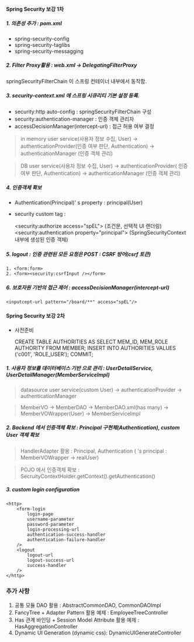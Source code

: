 
#### Spring Security 보강 1차

##### 1. 의존성 추가 : pom.xml

*   spring-security-config
*   spring-security-taglibs
*	spring-security-messagging

##### 2. Filter Proxy활용 : web.xml -> DelegatingFilterProxy
springSecurityFilterChain 이 스프링 컨테이너 내부에서 동작함.

##### 3. security-context.xml 에 스프링 시큐리티 기본 설정 등록.

*	security:http auto-config : springSecurityFilterChain 구성
*	security:authentication-manager : 인증 객체 관리자
*	accessDecisionManager(intercept-url) : 접근 허용 여부 결정

>	in memory user service(사용자 정보 수집, User) -> authenticationProvider(인증 여부 판단, Authentication) -> authenticationManager (인증 객체 관리)

>	DB user service(사용자 정보 수집, User) -> authenticationProvider( 인증 여부 판단, Authentication) -> authenticationManager (인증 객체 관리)

##### 4. 인증객체 확보

*	Authentication(Principal)' s property : principal(User)
*	security custom tag :

	<security:authorize access="spEL"> (조건문, 선택적 UI 랜더링)
	<security:authentication property="principal"> (SpringSecurityContext 내부에 생성된 인증 객체)

##### 5. logout : 인증 관련된 모든 요청은 POST : CSRF 방어(csrf 토큰)

	1. <form:form>
	2. <form><security:csrfInput /></form>

##### 6. 보호자원 기반의 접근 제어 :  accessDecisionManager(intercept-url)

	<inputcept-url pattern="/board/**" access="spEL"/>
	

#### Spring Security 보강 2차


*   사전준비


	CREATE TABLE AUTHORITIES
	AS
	SELECT MEM_ID, MEM_ROLE AUTHORITY
	FROM MEMBER;
	INSERT INTO AUTHORITIES
	VALUES	
	('c001', 'ROLE_USER');
	COMMIT;


##### 1. 사용자 정보를 데이터베이스 기반 으로 관리 :  UserDetailService, UserDetailManager(MemberServiceImpl)

>	datasource user service(custom User) -> authenticationProvider -> authenticationManager

>	MemberVO -> MemberDAO -> MemberDAO.xml(has many) -> MemberVOWrapper(User) -> MemberServiceImpl

##### 2. Backend 에서 인증객체 확보 : Principal 구현체(Authentication), custom User 객체 확보

>	HandlerAdapter 활용 : Principal, Authentication ( 's principal : MemberVOWrapper -> realUser)

>	POJO  에서 인증객체 확보 : SecruityContextHolder.getContext().getAuthentication()

##### 3. custom login configuration

	<http>
		<form-login 
			login-page 
			username-parameter 
			password-parameter 
			login-processing-url 
			authentication-success-handler
			authentication-failure-handler	
		/>
		<logout 
			logout-url
			logout-success-url
			success-handler
		/>
	</http>


### 추가 사항


1.  공통 모듈 DAO 활용 : AbstractCommonDAO, CommonDAOImpl
2.  FancyTree + Adapter Pattern 활용 예제 : EmployeeTreeController
3.	Has 관계 바인딩 + Session Model Attribute 활용 예제 : HasAggregationController
4.	Dynamic UI Generation (dynamic css): DynamicUIGenerateController

